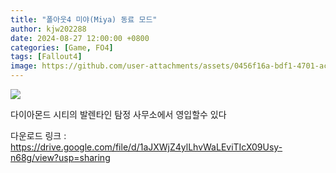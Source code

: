 ```yaml
---
title: "폴아웃4 미야(Miya) 동료 모드"
author: kjw202288
date: 2024-08-27 12:00:00 +0800
categories: [Game, FO4]
tags: [Fallout4]
image: https://github.com/user-attachments/assets/0456f16a-bdf1-4701-ac4f-c3a3b50cac09
---
```


<img src="https://github.com/user-attachments/assets/0456f16a-bdf1-4701-ac4f-c3a3b50cac09">

다이아몬드 시티의 발렌타인 탐정 사무소에서 영입할수 있다

다운로드 링크 : <https://drive.google.com/file/d/1aJXWjZ4ylLhvWaLEviTIcX09Usy-n68g/view?usp=sharing>

